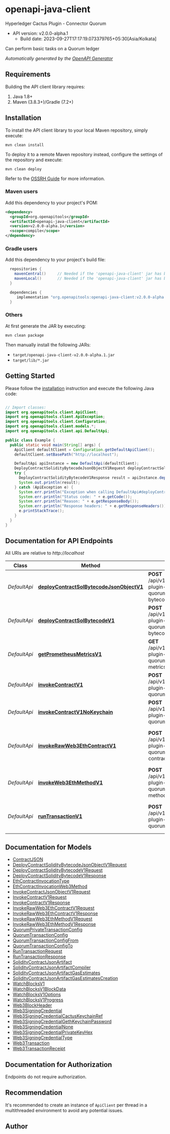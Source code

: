 # openapi-java-client

Hyperledger Cactus Plugin - Connector Quorum
- API version: v2.0.0-alpha.1
  - Build date: 2023-09-27T17:17:19.073379765+05:30[Asia/Kolkata]

Can perform basic tasks on a Quorum ledger


*Automatically generated by the [OpenAPI Generator](https://openapi-generator.tech)*


## Requirements

Building the API client library requires:
1. Java 1.8+
2. Maven (3.8.3+)/Gradle (7.2+)

## Installation

To install the API client library to your local Maven repository, simply execute:

```shell
mvn clean install
```

To deploy it to a remote Maven repository instead, configure the settings of the repository and execute:

```shell
mvn clean deploy
```

Refer to the [OSSRH Guide](http://central.sonatype.org/pages/ossrh-guide.html) for more information.

### Maven users

Add this dependency to your project's POM:

```xml
<dependency>
  <groupId>org.openapitools</groupId>
  <artifactId>openapi-java-client</artifactId>
  <version>v2.0.0-alpha.1</version>
  <scope>compile</scope>
</dependency>
```

### Gradle users

Add this dependency to your project's build file:

```groovy
  repositories {
    mavenCentral()     // Needed if the 'openapi-java-client' jar has been published to maven central.
    mavenLocal()       // Needed if the 'openapi-java-client' jar has been published to the local maven repo.
  }

  dependencies {
     implementation "org.openapitools:openapi-java-client:v2.0.0-alpha.1"
  }
```

### Others

At first generate the JAR by executing:

```shell
mvn clean package
```

Then manually install the following JARs:

* `target/openapi-java-client-v2.0.0-alpha.1.jar`
* `target/lib/*.jar`

## Getting Started

Please follow the [installation](#installation) instruction and execute the following Java code:

```java

// Import classes:
import org.openapitools.client.ApiClient;
import org.openapitools.client.ApiException;
import org.openapitools.client.Configuration;
import org.openapitools.client.models.*;
import org.openapitools.client.api.DefaultApi;

public class Example {
  public static void main(String[] args) {
    ApiClient defaultClient = Configuration.getDefaultApiClient();
    defaultClient.setBasePath("http://localhost");

    DefaultApi apiInstance = new DefaultApi(defaultClient);
    DeployContractSolidityBytecodeJsonObjectV1Request deployContractSolidityBytecodeJsonObjectV1Request = new DeployContractSolidityBytecodeJsonObjectV1Request(); // DeployContractSolidityBytecodeJsonObjectV1Request | 
    try {
      DeployContractSolidityBytecodeV1Response result = apiInstance.deployContractSolBytecodeJsonObjectV1(deployContractSolidityBytecodeJsonObjectV1Request);
      System.out.println(result);
    } catch (ApiException e) {
      System.err.println("Exception when calling DefaultApi#deployContractSolBytecodeJsonObjectV1");
      System.err.println("Status code: " + e.getCode());
      System.err.println("Reason: " + e.getResponseBody());
      System.err.println("Response headers: " + e.getResponseHeaders());
      e.printStackTrace();
    }
  }
}

```

## Documentation for API Endpoints

All URIs are relative to *http://localhost*

Class | Method | HTTP request | Description
------------ | ------------- | ------------- | -------------
*DefaultApi* | [**deployContractSolBytecodeJsonObjectV1**](docs/DefaultApi.md#deployContractSolBytecodeJsonObjectV1) | **POST** /api/v1/plugins/@hyperledger/cactus-plugin-ledger-connector-quorum/deploy-contract-solidity-bytecode-json-object | Deploys the bytecode of a Solidity contract.
*DefaultApi* | [**deployContractSolBytecodeV1**](docs/DefaultApi.md#deployContractSolBytecodeV1) | **POST** /api/v1/plugins/@hyperledger/cactus-plugin-ledger-connector-quorum/deploy-contract-solidity-bytecode | Deploys the bytecode of a Solidity contract.
*DefaultApi* | [**getPrometheusMetricsV1**](docs/DefaultApi.md#getPrometheusMetricsV1) | **GET** /api/v1/plugins/@hyperledger/cactus-plugin-ledger-connector-quorum/get-prometheus-exporter-metrics | Get the Prometheus Metrics
*DefaultApi* | [**invokeContractV1**](docs/DefaultApi.md#invokeContractV1) | **POST** /api/v1/plugins/@hyperledger/cactus-plugin-ledger-connector-quorum/invoke-contract | Invokes a contract on a besu ledger
*DefaultApi* | [**invokeContractV1NoKeychain**](docs/DefaultApi.md#invokeContractV1NoKeychain) | **POST** /api/v1/plugins/@hyperledger/cactus-plugin-ledger-connector-quorum/invoke-contract-json-object | Invokes a contract on a besu ledger
*DefaultApi* | [**invokeRawWeb3EthContractV1**](docs/DefaultApi.md#invokeRawWeb3EthContractV1) | **POST** /api/v1/plugins/@hyperledger/cactus-plugin-ledger-connector-quorum/invoke-raw-web3eth-contract | Low-level endpoint to invoke a method on deployed contract.
*DefaultApi* | [**invokeWeb3EthMethodV1**](docs/DefaultApi.md#invokeWeb3EthMethodV1) | **POST** /api/v1/plugins/@hyperledger/cactus-plugin-ledger-connector-quorum/invoke-raw-web3eth-method | Invoke any method from web3.eth (low-level)
*DefaultApi* | [**runTransactionV1**](docs/DefaultApi.md#runTransactionV1) | **POST** /api/v1/plugins/@hyperledger/cactus-plugin-ledger-connector-quorum/run-transaction | Executes a transaction on a quorum ledger


## Documentation for Models

 - [ContractJSON](docs/ContractJSON.md)
 - [DeployContractSolidityBytecodeJsonObjectV1Request](docs/DeployContractSolidityBytecodeJsonObjectV1Request.md)
 - [DeployContractSolidityBytecodeV1Request](docs/DeployContractSolidityBytecodeV1Request.md)
 - [DeployContractSolidityBytecodeV1Response](docs/DeployContractSolidityBytecodeV1Response.md)
 - [EthContractInvocationType](docs/EthContractInvocationType.md)
 - [EthContractInvocationWeb3Method](docs/EthContractInvocationWeb3Method.md)
 - [InvokeContractJsonObjectV1Request](docs/InvokeContractJsonObjectV1Request.md)
 - [InvokeContractV1Request](docs/InvokeContractV1Request.md)
 - [InvokeContractV1Response](docs/InvokeContractV1Response.md)
 - [InvokeRawWeb3EthContractV1Request](docs/InvokeRawWeb3EthContractV1Request.md)
 - [InvokeRawWeb3EthContractV1Response](docs/InvokeRawWeb3EthContractV1Response.md)
 - [InvokeRawWeb3EthMethodV1Request](docs/InvokeRawWeb3EthMethodV1Request.md)
 - [InvokeRawWeb3EthMethodV1Response](docs/InvokeRawWeb3EthMethodV1Response.md)
 - [QuorumPrivateTransactionConfig](docs/QuorumPrivateTransactionConfig.md)
 - [QuorumTransactionConfig](docs/QuorumTransactionConfig.md)
 - [QuorumTransactionConfigFrom](docs/QuorumTransactionConfigFrom.md)
 - [QuorumTransactionConfigTo](docs/QuorumTransactionConfigTo.md)
 - [RunTransactionRequest](docs/RunTransactionRequest.md)
 - [RunTransactionResponse](docs/RunTransactionResponse.md)
 - [SolidityContractJsonArtifact](docs/SolidityContractJsonArtifact.md)
 - [SolidityContractJsonArtifactCompiler](docs/SolidityContractJsonArtifactCompiler.md)
 - [SolidityContractJsonArtifactGasEstimates](docs/SolidityContractJsonArtifactGasEstimates.md)
 - [SolidityContractJsonArtifactGasEstimatesCreation](docs/SolidityContractJsonArtifactGasEstimatesCreation.md)
 - [WatchBlocksV1](docs/WatchBlocksV1.md)
 - [WatchBlocksV1BlockData](docs/WatchBlocksV1BlockData.md)
 - [WatchBlocksV1Options](docs/WatchBlocksV1Options.md)
 - [WatchBlocksV1Progress](docs/WatchBlocksV1Progress.md)
 - [Web3BlockHeader](docs/Web3BlockHeader.md)
 - [Web3SigningCredential](docs/Web3SigningCredential.md)
 - [Web3SigningCredentialCactusKeychainRef](docs/Web3SigningCredentialCactusKeychainRef.md)
 - [Web3SigningCredentialGethKeychainPassword](docs/Web3SigningCredentialGethKeychainPassword.md)
 - [Web3SigningCredentialNone](docs/Web3SigningCredentialNone.md)
 - [Web3SigningCredentialPrivateKeyHex](docs/Web3SigningCredentialPrivateKeyHex.md)
 - [Web3SigningCredentialType](docs/Web3SigningCredentialType.md)
 - [Web3Transaction](docs/Web3Transaction.md)
 - [Web3TransactionReceipt](docs/Web3TransactionReceipt.md)


<a id="documentation-for-authorization"></a>
## Documentation for Authorization

Endpoints do not require authorization.


## Recommendation

It's recommended to create an instance of `ApiClient` per thread in a multithreaded environment to avoid any potential issues.

## Author



